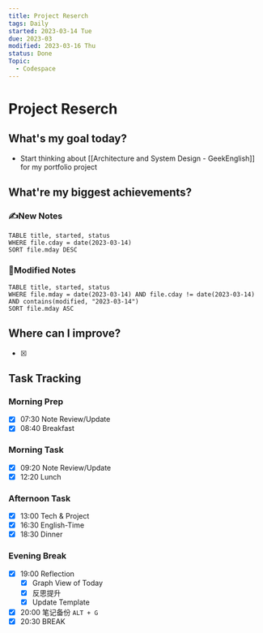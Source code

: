 ```yaml
---
title: Project Reserch
tags: Daily
started: 2023-03-14 Tue
due: 2023-03
modified: 2023-03-16 Thu
status: Done
Topic:
  - Codespace
---
```

# Project Reserch
## What's my goal today?
- Start thinking about [[Architecture and System Design - GeekEnglish]] for my portfolio project
## What're my biggest achievements?
### ✍️New Notes

```dataview
TABLE title, started, status
WHERE file.cday = date(2023-03-14)
SORT file.mday DESC
```

### 📝Modified Notes

```dataview
TABLE title, started, status
WHERE file.mday = date(2023-03-14) AND file.cday != date(2023-03-14) AND contains(modified, "2023-03-14")
SORT file.mday ASC
```

## Where can I improve?
- [x] 
## Task Tracking
### Morning Prep
- [x] 07:30 Note Review/Update
- [x] 08:40 Breakfast
### Morning Task
- [x] 09:20 Note Review/Update
- [x] 12:20 Lunch
### Afternoon Task
- [x] 13:00 Tech & Project
- [x] 16:30 English-Time
- [x] 18:30 Dinner
### Evening Break
- [x] 19:00 Reflection
	- [x] Graph View of Today
	- [x] 反思提升
	- [x] Update Template 
- [x] 20:00 笔记备份 `ALT + G`
- [x] 20:30 BREAK